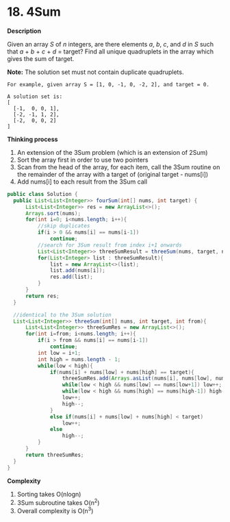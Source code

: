 # 18. 4Sum

**Description**

Given an array *S* of *n* integers, are there elements *a*, *b*, *c*, and *d* in *S* such that *a* + *b* + *c* + *d* = target? Find all unique quadruplets in the array which gives the sum of target.

**Note:** The solution set must not contain duplicate quadruplets.

```
For example, given array S = [1, 0, -1, 0, -2, 2], and target = 0.

A solution set is:
[
  [-1,  0, 0, 1],
  [-2, -1, 1, 2],
  [-2,  0, 0, 2]
]
```

**Thinking process**

1. An extension of the 3Sum problem (which is an extension of 2Sum)
2. Sort the array first in order to use two pointers
3. Scan from the head of the array, for each item, call the 3Sum routine on the remainder of the array with a target of (original target - nums[i])
4. Add nums[i] to each result from the 3Sum call

```Java
public class Solution {
  public List<List<Integer>> fourSum(int[] nums, int target) {
      List<List<Integer>> res = new ArrayList<>();
      Arrays.sort(nums);
      for(int i=0; i<nums.length; i++){
          //skip duplicates
          if(i > 0 && nums[i] == nums[i-1])
              continue;
          //search for 3Sum result from index i+1 onwards
          List<List<Integer>> threeSumResult = threeSum(nums, target, nums[i], i+1);
          for(List<Integer> list : threeSumResult){
              list = new ArrayList<>(list);
              list.add(nums[i]);
              res.add(list);
          }
      }
      return res;
  }

  //identical to the 3Sum solution
  List<List<Integer>> threeSum(int[] nums, int target, int from){
      List<List<Integer>> threeSumRes = new ArrayList<>();
      for(int i=from; i<nums.length; i++){
          if(i > from && nums[i] == nums[i-1])
              continue;
          int low = i+1;
          int high = nums.length - 1;
          while(low < high){
              if(nums[i] + nums[low] + nums[high] == target){
                  threeSumRes.add(Arrays.asList(nums[i], nums[low], nums[high]));
                  while(low < high && nums[low] == nums[low+1]) low++;
                  while(low < high && nums[high] == nums[high-1]) high--;
                  low++;
                  high--;
              }
              else if(nums[i] + nums[low] + nums[high] < target)
                  low++;
              else
                  high--;
          }
      }
      return threeSumRes;
  }
}
```

**Complexity**

1. Sorting takes O(nlogn)
2. 3Sum subroutine takes O(n<sup>2</sup>)
3. Overall complexity is O(n<sup>3</sup>)